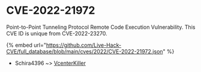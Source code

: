 # CVE-2022-21972

Point-to-Point Tunneling Protocol Remote Code Execution Vulnerability. This CVE ID is unique from CVE-2022-23270.

{% embed url="https://github.com/Live-Hack-CVE/full_database/blob/main/cves/2022/CVE-2022-21972.json" %}


* Schira4396 ~> [VcenterKiller](https://zeste.alice-snow.ru/2022/database/cve-2022-21972/vcenterkiller-schira4396)